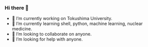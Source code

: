 ### Hi there 👋

<!--
**ryskks/ryskks** is a ✨ _special_ ✨ repository because its `README.md` (this file) appears on your GitHub profile.
Here are some ideas to get you started:
-->

- 🔭 I’m currently working on Tokushima University.
- 🌱 I’m currently learning shell, python, machine learning, nuclear medicine.
- 👯 I’m looking to collaborate on anyone.
- 🤔 I’m looking for help with anyone.
